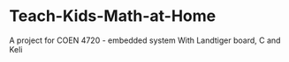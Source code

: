 # Teach-Kids-Math-at-Home
A project for COEN 4720 - embedded system
With Landtiger board, C and Keli
